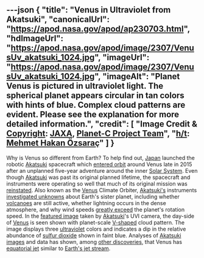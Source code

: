 ---json
{
  "title": "Venus in Ultraviolet from Akatsuki",
  "canonicalUrl": "https://apod.nasa.gov/apod/ap230703.html",
  "hdImageUrl": "https://apod.nasa.gov/apod/image/2307/VenusUv_akatsuki_1024.jpg",
  "imageUrl": "https://apod.nasa.gov/apod/image/2307/VenusUv_akatsuki_1024.jpg",
  "imageAlt": "Planet Venus is pictured in ultraviolet light. The spherical planet appears circular in tan colors with hints of blue. Complex cloud patterns are evident. Please see the explanation for more detailed information.",
  "credit": [
    "Image Credit & [Copyright](https://www.isas.jaxa.jp/en/imagepolicy/): [JAXA](https://global.jaxa.jp/), [Planet-C Project Team](https://global.jaxa.jp/projects/sas/planet_c/)",
    "[h/t](https://en.wikipedia.org/wiki/Hat_tip): [Mehmet Hakan Özsaraç](https://www.flickr.com/photos/mhozsarac/)"
  ]
}
---

Why is Venus so different from Earth? To help find out, [Japan](https://en.wikipedia.org/wiki/Japan) launched the robotic [Akatsuki](http://global.jaxa.jp/article/2016/interview/vol95/index.html) spacecraft which [entered orbit](http://global.jaxa.jp/press/2015/02/20150206_akatsuki.html) around Venus late in 2015 after an unplanned five-year adventure around the inner [Solar System](http://solarsystem.nasa.gov/planets/). Even though [Akatsuki](https://en.wikipedia.org/wiki/Akatsuki_(spacecraft)) was past its original planned lifetime, the spacecraft and instruments were operating so well that much of its original mission was [reinstated](http://spaceflightnow.com/2016/05/17/japanese-orbiter-officially-begins-science-mission-at-venus/). Also known as the [Venus](http://solarsystem.nasa.gov/planets/venus/indepth) Climate Orbiter, [Akatsuki's](https://www.youtube.com/watch?v=GsDj-KJe65s) instruments [investigated unknowns](http://www.gapphotos.com/images/WebPreview/0100/0100358.jpg) about Earth's sister planet, including whether [volcanoes](https://apod.nasa.gov/apod/ap950928.html) are still active, whether lightning occurs in the dense atmosphere, and why wind speeds [greatly exceed](http://phys.org/news/2010-05-theory-superrotation-venus.html) the planet's rotation speed. In the [featured image](https://akatsuki.isas.jaxa.jp/en/gallery/data/001105.html) taken by [Akatsuki](http://solarsystem.nasa.gov/missions/akatsuki)'s UVI camera, the day-side of [Venus](https://solarsystem.nasa.gov/planets/venus/overview/) is seen shown with planet-scale [V-shaped](https://apod.nasa.gov/apod/ap200915.html) cloud pattern. The image displays three [ultraviolet](https://science.nasa.gov/ems/10_ultravioletwaves) colors and indicates a dip in the relative abundance of [sulfur dioxide](https://en.wikipedia.org/wiki/Sulfur_dioxide) shown in faint blue. Analyses of [Akatsuki images](https://darts.jaxa.jp/planet/project/akatsuki/) and data has shown, among [other discoveries](https://en.wikipedia.org/wiki/Akatsuki_(spacecraft)#Science), that Venus has [equatorial jet](https://global.jaxa.jp/projects/sat/planet_c/topics.html#topics10633) similar to [Earth's jet stream](https://en.wikipedia.org/wiki/Jet_stream).
